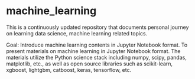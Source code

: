 # machine_learning
This is a continuously updated repository that documents personal journey on learning data science, machine learning related topics.

Goal: Introduce machine learning contents in Jupyter Notebook format. To present materials on machine learning in Jupyter Notebook format. The materials utilize the Python science stack including numpy, scipy, pandas, matplotlib, etc., as well as open source libraries such as scikit-learn, xgboost, lightgbm, catboost, keras, tensorflow, etc.
